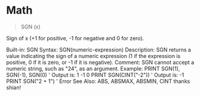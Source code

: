 # Math

> SGN (x)

Sign of x (+1 for positive, -1 for negative and 0 for zero).

Built-in:    SGN
Syntax:      SGN(numeric-expression)
Description: SGN returns a value indicating the sign of a numeric expression (1 if the
             expression is positive, 0 if it is zero, or -1 if it is negative).
Comment:     SGN cannot accept a numeric string, such as "24", as an argument.
Example:
             PRINT SGN(1), SGN(-1), SGN(0)  ' Output is:  1  -1  0
             PRINT SGN(CINT("-2"))          ' Output is:  -1
             PRINT SGN("2 + 1")             ' Error
See Also:    ABS, ABSMAX, ABSMIN, CINT
thanks shian!
